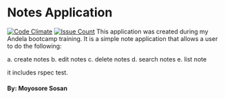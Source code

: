 # Notes Application
[![Code Climate](https://codeclimate.com/repos/56cb6c9d531f522d9900180a/badges/50681de14b89b3548430/gpa.svg)](https://codeclimate.com/repos/56cb6c9d531f522d9900180a/feed)
[![Issue Count](https://codeclimate.com/repos/56cb6c9d531f522d9900180a/badges/50681de14b89b3548430/issue_count.svg)](https://codeclimate.com/repos/56cb6c9d531f522d9900180a/feed)
This application was created during my Andela bootcamp training.
It is a simple note application that allows a user to do the following: 

  a. create notes
  b. edit notes
  c. delete notes
  d. search notes 
  e. list note
  
it includes rspec test.


#### By: Moyosore Sosan